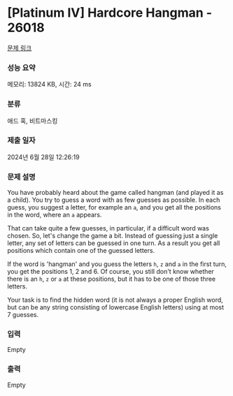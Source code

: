 # [Platinum IV] Hardcore Hangman - 26018 

[문제 링크](https://www.acmicpc.net/problem/26018) 

### 성능 요약

메모리: 13824 KB, 시간: 24 ms

### 분류

애드 혹, 비트마스킹

### 제출 일자

2024년 6월 28일 12:26:19

### 문제 설명

<p>You have probably heard about the game called hangman (and played it as a child). You try to guess a word with as few guesses as possible. In each guess, you suggest a letter, for example an <code>a</code>, and you get all the positions in the word, where an <code>a</code> appears.</p>

<p>That can take quite a few guesses, in particular, if a difficult word was chosen. So, let's change the game a bit. Instead of guessing just a single letter, any set of letters can be guessed in one turn. As a result you get all positions which contain one of the guessed letters.</p>

<p>If the word is 'hangman' and you guess the letters <code>h</code>, <code>z</code> and <code>a</code> in the first turn, you get the positions 1, 2 and 6. Of course, you still don't know whether there is an <code>h</code>, <code>z</code> or <code>a</code> at these positions, but it has to be one of those three letters.</p>

<p>Your task is to find the hidden word (it is not always a proper English word, but can be any string consisting of lowercase English letters) using at most 7 guesses.</p>

### 입력 

 Empty

### 출력 

 Empty

